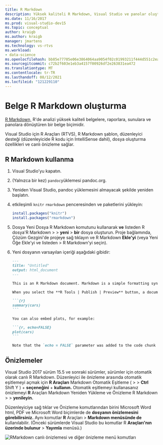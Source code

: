 ```yaml
---
title: R Markdown
description: Yüksek kaliteli R Markdown, Visual Studio ve panolar oluşturmak için belge oluşturma.
ms.date: 11/16/2017
ms.prod: visual-studio-dev15
ms.topic: conceptual
author: kraigb
ms.author: kraigb
manager: jmartens
ms.technology: vs-rtvs
ms.workload:
- data-science
ms.openlocfilehash: bb85e77705e06e3864064aa9054f02c01993211f444d551c2eaccebbfb10219e
ms.sourcegitcommit: c72b2f603e1eb3a4157f00926df2e263831ea472
ms.translationtype: MT
ms.contentlocale: tr-TR
ms.lasthandoff: 08/12/2021
ms.locfileid: "121229110"
---
```

# <a name="create-r-markdown-documents"></a>Belge R Markdown oluşturma

[R Markdown,](https://rmarkdown.rstudio.com/) R'de analizi yüksek kaliteli belgelere, raporlara, sunulara ve panolara dönüştüren bir belge biçimidir.

Visual Studio için R Araçları (RTVS), R Markdown şablon, düzenleyici desteği (düzenleyicide R kodu için IntelliSense dahil), dosya oluşturma özellikleri ve canlı önizleme sağlar.

## <a name="using-r-markdown"></a>R Markdown kullanma

1. Visual Studio’yu kapatın.
1. (Yalnızca bir kez) `pandoc`yüklemesi [](https://pandoc.org/installing.html)pandoc.org.
1. Yeniden Visual Studio, pandoc yüklemesini almayacak şekilde yeniden başlatın.
1. etkileşimli `knitr` `rmarkdown` penceresinden ve paketlerini yükleyin: [](interactive-repl-for-r-in-visual-studio.md)

    ```R
    install.packages("knitr")
    install.packages("rmarkdown")

    ```

1. Dosya Yeni Dosya R Markdown komutunu kullanarak **ve** listeden R dosya'R Markdown  >    >   **yeni**  >  **bir** dosya oluşturun. Proje bağlamında, Çözüm Gezgini'de projeye sağ tıklayın ve R Markdown **Ekle'yi** (veya Yeni Öğe Ekle'yi ve listeden  >   R Markdown'yi seçin). 

1. Yeni dosyanın varsayılan içeriği aşağıdaki gibidir:

    <!-- markdownlint-disable MD048 -->
    ~~~markdown
    ---
    title: "Untitled"
    output: html_document
    ---

    This is an R Markdown document. Markdown is a simple formatting syntax for authoring HTML, PDF, and Microsoft Word documents. For more details on using R Markdown see <http://rmarkdown.rstudio.com>.

    When you select the **R Tools | Publish | Preview** button, a document will be generated that includes both content as well as the output of any embedded R code chunks within the document. You can embed an R code chunk like this:

    ```{r}
    summary(cars)
    ```

    You can also embed plots, for example:

    ```{r, echo=FALSE}
    plot(cars)
    ```

    Note that the `echo = FALSE` parameter was added to the code chunk to prevent printing of the R code that generated the plot.

    ~~~
    <!-- markdownlint-disable MD048 -->

## <a name="previews"></a>Önizlemeler

Visual Studio 2017 sürüm 15.5 ve sonraki sürümler, sürümler için otomatik olarak canlı R Markdown. Düzenleyici ile önizleme arasında otomatik eşitlemeyi açmak için **R Araçları** Markdown Otomatik Eşitleme (  >    >   **Ctrl** Shift Y ) + **seçeneğini** + **kullanın.** Otomatik eşitlemeyi kullanasanız önizlemeyi **R** Araçları Markdown Yeniden Yükleme ve Önizleme R Markdown  >    >  **yenileyin.**

Düzenleyiciye sağ tıklar ve Önizleme komutlarından birini Microsoft Word html, PDF ve Microsoft Word biçimlerde de **dosyanın önizlemesini görebilirsiniz.** Aynı komutlar **R** Araçları  >  **Markdown menüsünde de** kullanılabilir. (Önceki sürümlerde Visual Studio bu komutlar R **Araçları'nın üzerinde bulunur**  >  **Yayımla** menüsü.)

![RMarkdown canlı önizlemesi ve diğer önizleme menü komutları](media/rmarkdown-live-preview.png)
